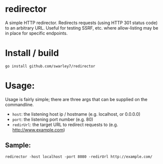 # redirector

A simple HTTP redirector. Redirects requests (using HTTP 301 status code) to an arbitrary URL. Useful for testing SSRF, etc. where allow-listing may be in place for specific endpoints.

# Install / build

`go install github.com/swarley7/redirector`

# Usage:
Usage is fairly simple; there are three args that can be supplied on the commandline.

* `host`: the listening host ip / hostname (e.g. localhost, or 0.0.0.0)
* `port`: the listening port number (e.g. 80)
* `redirUrl`: the target URL to redirect requests to (e.g. http://www.example.com)


## Sample: 

```
redirector -host localhost -port 8080 -redirUrl http://example.com/
```

